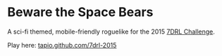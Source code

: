 Beware the Space Bears
======================

A sci-fi themed, mobile-friendly roguelike for the 2015 [7DRL Challenge](http://www.roguebasin.com/index.php?title=Seven_Day_Roguelike_Challenge).

Play here: [tapio.github.com/7drl-2015](http://tapio.github.com/7drl-2015)

